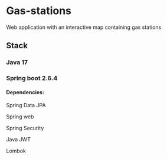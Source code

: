 # Gas-stations

Web application with an interactive map containing gas stations

## Stack

### Java 17

### Spring boot 2.6.4

#### Dependencies:

Spring Data JPA

Spring web

Spring Security

Java JWT

Lombok

